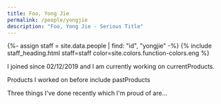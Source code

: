 ```yaml
---
title: Foo, Yong Jie
permalink: /people/yongjie
description: "Foo, Yong Jie - Serious Title"
---
```


{%- assign staff = site.data.people | find: "id", "yongjie" -%}
{% include staff_heading.html staff=staff color=site.colors.function-colors.eng %}

<p>I joined since 02/12/2019 and I am currently working on currentProducts.</p>

<p>Products I worked on before include pastProducts</p>

<p>Three things I've done recently which I'm proud of are...</p>

